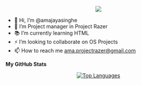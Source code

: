 <div align="center">
<img src="https://i.imgur.com/KMXADen.png">
</div>

- 👋 Hi, I’m @amajayasinghe
- 🌱 I’m Project manager in Project Razer
- 📚 I’m currently learning HTML
- ⚡ I’m looking to collaborate on OS Projects
- 📫 How to reach me ama.projectrazer@gmail.com

<b>My GitHub Stats</b>

<div align="center">
<a href="https://github.com/amajayasinghe"><img src="https://github-readme-stats.vercel.app/api/top-langs/?username=amajayasinghe&langs_count=10&title_color=ec4899&text_color=a855f7&icon_color=6366f1&bg_color=000000&hide_border=true&locale=en&custom_title=Top%20%Languages" alt="Top Languages"/></a>
</div>
